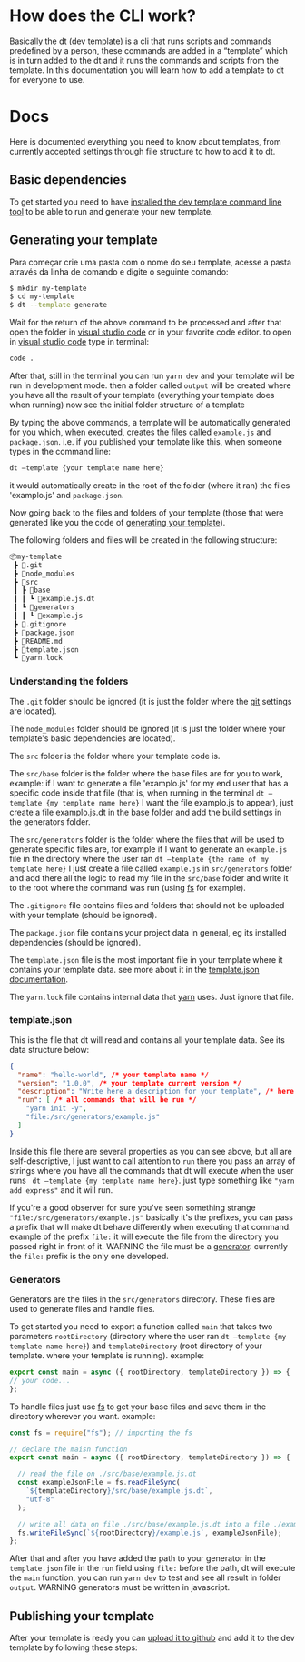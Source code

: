 # How does the CLI work?
Basically the dt (dev template) is a cli that runs scripts and commands predefined by a person, these commands are added in a “template” which is in turn added to the dt and it runs the commands and scripts from the template. In this documentation you will learn how to add a template to dt for everyone to use.

# Docs
Here is documented everything you need to know about templates, from currently accepted settings through file structure to how to add it to dt.

## Basic dependencies
To get started you need to have [installed the dev template command line tool](https://github.com/dtemplate/dev-template#installing-the-command-line-tool) to be able to run and generate your new template.

## Generating your template
Para começar crie uma pasta com o nome do seu template, acesse a pasta através da linha de comando e digite o seguinte comando:

```sh
$ mkdir my-template
$ cd my-template
$ dt --template generate
```

Wait for the return of the above command to be processed and after that open the folder in [visual studio code](https://code.visualstudio.com/) or in your favorite code editor. to open in [visual studio code](https://code.visualstudio.com/) type in terminal:

```sh
code .
```

After that, still in the terminal you can run `yarn dev` and your template will be run in development mode. then a folder called `output` will be created where you have all the result of your template (everything your template does when running) now see the initial folder structure of a template

By typing the above commands, a template will be automatically generated for you which, when executed, creates the files called `example.js` and `package.json`. i.e. if you published your template like this, when someone types in the command line:

```sh
dt –template {your template name here}
```

it would automatically create in the root of the folder (where it ran) the files 'examplo.js' and `package.json`.

Now going back to the files and folders of your template (those that were generated like you the code of [generating your template](#generating-your-template)).

The following folders and files will be created in the following structure:

```sh
📦my-template
 ┣ 📂.git
 ┣ 📂node_modules
 ┣ 📂src
 ┃ ┣ 📂base
 ┃ ┃ ┗ 📜example.js.dt
 ┃ ┗ 📂generators
 ┃ ┃ ┗ 📜example.js
 ┣ 📜.gitignore
 ┣ 📜package.json
 ┣ 📜README.md
 ┣ 📜template.json
 ┗ 📜yarn.lock
```

### Understanding the folders

The `.git` folder should be ignored (it is just the folder where the [git](https://git-scm.com) settings are located).

The `node_modules` folder should be ignored (it is just the folder where your template's basic dependencies are located).

The `src` folder is the folder where your template code is.

The `src/base` folder is the folder where the base files are for you to work, example: if I want to generate a file 'examplo.js' for my end user that has a specific code inside that file (that is, when running in the terminal `dt –template {my template name here}` I want the file examplo.js to appear), just create a file examplo.js.dt in the base folder and add the build settings in the generators folder.

The `src/generators` folder is the folder where the files that will be used to generate specific files are, for example if I want to generate an `example.js` file in the directory where the user ran `dt –template {the name of my template here}` I just create a file called `example.js` in `src/generators` folder and add there all the logic to read my file in the `src/base` folder and write it to the root where the command was run (using [fs](https://nodejs.org/api/fs.html) for example).

The `.gitignore` file contains files and folders that should not be uploaded with your template (should be ignored).

The `package.json` file contains your project data in general, eg its installed dependencies (should be ignored).

The `template.json` file is the most important file in your template where it contains your template data. see more about it in the [template.json documentation](#templatejson).

The `yarn.lock` file contains internal data that [yarn](https://yarnpkg.com) uses. Just ignore that file.

### template.json
This is the file that dt will read and contains all your template data. See its data structure below:

```json
{
  "name": "hello-world", /* your template name */
  "version": "1.0.0", /* your template current version */
  "description": "Write here a description for your template", /* here describe your template */
  "run": [ /* all commands that will be run */
    "yarn init -y",
    "file:/src/generators/example.js"
  ]
}
```

Inside this file there are several properties as you can see above, but all are self-descriptive, I just want to call attention to `run` there you pass an array of strings where you have all the commands that dt will execute when the user runs ` dt –template {my template name here}`. just type something like `"yarn add express"` and it will run.

If you're a good observer for sure you've seen something strange `"file:/src/generators/example.js"` basically it's the prefixes, you can pass a prefix that will make dt behave differently when executing that command. example of the prefix `file:` it will execute the file from the directory you passed right in front of it. WARNING the file must be a [generator](#generators). currently the `file:` prefix is the only one developed.

### Generators
Generators are the files in the `src/generators` directory. These files are used to generate files and handle files.

To get started you need to export a function called `main` that takes two parameters `rootDirectory` (directory where the user ran `dt –template {my template name here}`) and `templateDirectory` (root directory of your template. where your template is running). example:

```js
export const main = async ({ rootDirectory, templateDirectory }) => {
// your code...
};
```

To handle files just use [fs](https://nodejs.org/api/fs.html) to get your base files and save them in the directory wherever you want. example:

```js
const fs = require("fs"); // importing the fs

// declare the maisn function
export const main = async ({ rootDirectory, templateDirectory }) => {

  // read the file on ./src/base/example.js.dt
  const exampleJsonFile = fs.readFileSync(
    `${templateDirectory}/src/base/example.js.dt`,
    "utf-8"
  );

  // write all data on file ./src/base/example.js.dt into a file ./example.js was run the command dt –template {my template name here}
  fs.writeFileSync(`${rootDirectory}/example.js`, exampleJsonFile);
};
```

After that and after you have added the path to your generator in the `template.json` file in the `run` field using `file:` before the path, dt will execute the `main` function, you can run `yarn dev` to test and see all result in folder `output`. WARNING generators must be written in javascript.

## Publishing your template
After your template is ready you can [upload it to github](https://docs.github.com/pt/get-started/importing-your-projects-to-github/importing-source-code-to-github/adding-locally-hosted-code-to-github) and add it to the dev template by following these steps:
